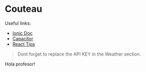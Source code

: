 # Couteau

Useful links:
 - [Ionic Doc](https://ionicframework.com/docs/)
 - [Capacitor](https://capacitorjs.com/)
 - [React Tips](https://reactjs.org/docs/conditional-rendering.html)

> Dont forget to replace the API KEY in the Weather section.

Hola profesor!
